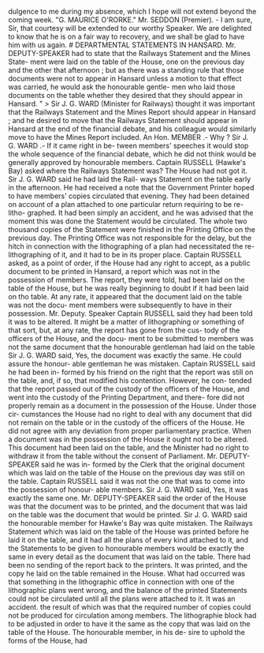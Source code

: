 dulgence to me during my absence, which I hope will not extend beyond the coming week. "G. MAURICE O'RORKE." Mr. SEDDON (Premier). - I am sure, Sir, that courtesy will be extended to our worthy Speaker. We are delighted to know that he is on a fair way to recovery, and we shall be glad to have him with us again. # DEPARTMENTAL STATEMENTS IN HANSARD. Mr. DEPUTY-SPEAKER had to state that the Railways Statement and the Mines State- ment were laid on the table of the House, one on the previous day and the other that afternoon ; but as there was a standing rule that those documents were not to appear in Hansard unless a motion to that effect was carried, he would ask the honourable gentle- men who laid those documents on the table whether they desired that they should appear in Hansard. " > Sir J. G. WARD (Minister for Railways) thought it was important that the Railways Statement and the Mines Report should appear in Hansard ; and he desired to move that the Railways Statement should appear in Hansard at the end of the financial debate, and his colleague would similarly move to have the Mines Report included. An Hon. MEMBER .- Why ? Sir J. G. WARD .- If it came right in be- tween members' speeches it would stop the whole sequence of the financial debate, which he did not think would be generally approved by honourable members. Captain RUSSELL (Hawke's Bay) asked where the Railways Statement was? The House had not got it. Sir J. G. WARD said he had laid the Rail- ways Statement on the table early in the afternoon. He had received a note that the Government Printer hoped to have members' copies circulated that evening. They had been detained on account of a plan attached to one particular return requiring to be re-litho- graphed. It had been simply an accident, and he was advised that the moment this was done the Statement would be circulated. The whole two thousand copies of the Statement were finished in the Printing Office on the previous day. The Printing Office was not responsible for the delay, but the hitch in connection with the lithographing of a plan had necessitated the re-lithographing of it, and it had to be in its proper place. Captain RUSSELL asked, as a point of order, if the House had any right to accept, as a public document to be printed in Hansard, a report which was not in the possession of members. The report, they were told, had been laid on the table of the House, but he was really beginning to doubt if it had been laid on tho table. At any rate, it appeared that the document laid on the table was not the docu- ment members were subsequently to have in their possession. Mr. Deputy. Speaker Captain RUSSELL said they had been told it was to be altered. It might be a matter of lithographing or something of that sort, but, at any rate, the report has gone from the cus- tody of the officers of the House, and the docu- ment to be submitted to members was not the same document that the honourable gentleman had laid on the table Sir J. G. WARD said, Yes, the document was exactly the same. He could assure the honour- able gentleman he was mistaken. Captain RUSSELL said he had been in- formed by his friend on the right that the report was still on the table, and, if so, that modified his contention. However, he con- tended that the report passed out of the custody of the officers of the House, and went into the custody of the Printing Department, and there- fore did not properly remain as a document in the possession of the House. Under those cir- cumstances the House had no right to deal with any document that did not remain on the table or in the custody of the officers of the House. He did not agree with any deviation from proper parliamentary practice. When a document was in the possession of the House it ought not to be altered. This document had been laid on the table, and the Minister had no right to withdraw it from the table without the consent of Parliament. Mr. DEPUTY-SPEAKER said he was in- formed by the Clerk that the original document which was laid on the table of the House on the previous day was still on the table. Captain RUSSELL said it was not the one that was to come into the possession of honour- able members. Sir J. G. WARD said, Yes, it was exactly the same one. Mr. DEPUTY-SPEAKER said the order of the House was that the document was to be printed, and the document that was laid on the table was the document that would be printed. Sir J. G. WARD said the honourable member for Hawke's Bay was quite mistaken. The Railways Statement which was laid on the table of the House was printed before he laid it on the table, and it had all the plans of every kind attached to it, and the Statements to be given to honourable members would be exactly the same in every detail as the document that was laid on the table. There had been no sending of the report back to the printers. It was printed, and the copy he laid on the table remained in the House. What had occurred was that something in the lithographic office in connection with one of the lithographic plans went wrong, and the balance of the printed Statements could not be circulated until all the plans were attached to it. It was an accident. the result of which was that the required number of copies could not be produced for circulation among members. The lithographie block had to be adjusted in order to have it the same as the copy that was laid on the table of the House. The honourable member, in his de- sire to uphold the forms of the House, had 